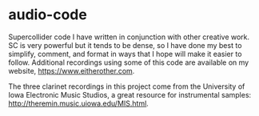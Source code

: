 # audio-code
Supercollider code I have written in conjunction with other creative work. SC is very powerful but it tends to be dense, so I have done my best to simplify, comment, and format in ways that I hope will make it easier to follow. Additional recordings using some of this code are available on my website, https://www.eitherother.com.

The three clarinet recordings in this project come from the University of Iowa Electronic Music Studios, a great resource for instrumental samples: http://theremin.music.uiowa.edu/MIS.html.

